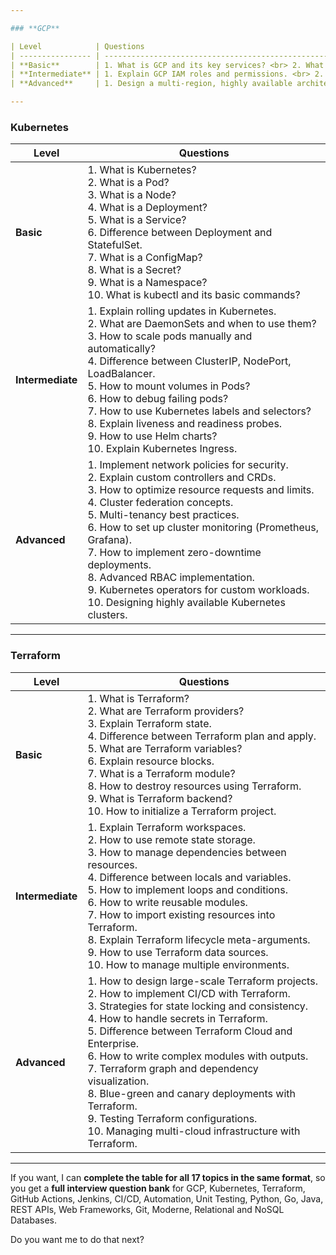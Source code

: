 ```yaml
---

### **GCP**

| Level            | Questions                                                                                                                                                                                                                                                                                                                                                                                                                                                                                                             |
| ---------------- | --------------------------------------------------------------------------------------------------------------------------------------------------------------------------------------------------------------------------------------------------------------------------------------------------------------------------------------------------------------------------------------------------------------------------------------------------------------------------------------------------------------------- |
| **Basic**        | 1. What is GCP and its key services? <br> 2. What is a VM instance in GCP? <br> 3. Explain GCP regions and zones. <br> 4. What is Google Cloud Storage? <br> 5. What is a VPC? <br> 6. What is IAM in GCP? <br> 7. How do you create a simple VM in GCP? <br> 8. What are GCP projects and why are they important? <br> 9. Difference between Compute Engine and App Engine <br> 10. What is a GCP service account?                                                                                                   |
| **Intermediate** | 1. Explain GCP IAM roles and permissions. <br> 2. Difference between Standard and Nearline Storage. <br> 3. How do you set up firewall rules? <br> 4. Explain Cloud Pub/Sub and its use cases. <br> 5. How to set up load balancing in GCP. <br> 6. What is Cloud Functions and Cloud Run? <br> 7. How to implement logging and monitoring in GCP. <br> 8. Difference between persistent and ephemeral disks. <br> 9. How to use Stackdriver (Cloud Monitoring). <br> 10. Difference between Cloud SQL and Firestore. |
| **Advanced**     | 1. Design a multi-region, highly available architecture. <br> 2. How to implement hybrid cloud with GCP. <br> 3. Explain Cloud Deployment Manager vs Terraform. <br> 4. How to optimize GCP costs for large workloads. <br> 5. How to secure sensitive data with KMS. <br> 6. Implement CI/CD pipelines on GCP. <br> 7. How to migrate on-prem workloads to GCP. <br> 8. Explain VPC peering and Shared VPC. <br> 9. Disaster recovery design on GCP. <br> 10. Performance tuning for GCP managed databases.          |

---
```


### **Kubernetes**

| Level            | Questions                                                                                                                                                                                                                                                                                                                                                                                                                                                                                       |
| ---------------- | ----------------------------------------------------------------------------------------------------------------------------------------------------------------------------------------------------------------------------------------------------------------------------------------------------------------------------------------------------------------------------------------------------------------------------------------------------------------------------------------------- |
| **Basic**        | 1. What is Kubernetes? <br> 2. What is a Pod? <br> 3. What is a Node? <br> 4. What is a Deployment? <br> 5. What is a Service? <br> 6. Difference between Deployment and StatefulSet. <br> 7. What is a ConfigMap? <br> 8. What is a Secret? <br> 9. What is a Namespace? <br> 10. What is kubectl and its basic commands?                                                                                                                                                                      |
| **Intermediate** | 1. Explain rolling updates in Kubernetes. <br> 2. What are DaemonSets and when to use them? <br> 3. How to scale pods manually and automatically? <br> 4. Difference between ClusterIP, NodePort, LoadBalancer. <br> 5. How to mount volumes in Pods? <br> 6. How to debug failing pods? <br> 7. How to use Kubernetes labels and selectors? <br> 8. Explain liveness and readiness probes. <br> 9. How to use Helm charts? <br> 10. Explain Kubernetes Ingress.                                |
| **Advanced**     | 1. Implement network policies for security. <br> 2. Explain custom controllers and CRDs. <br> 3. How to optimize resource requests and limits. <br> 4. Cluster federation concepts. <br> 5. Multi-tenancy best practices. <br> 6. How to set up cluster monitoring (Prometheus, Grafana). <br> 7. How to implement zero-downtime deployments. <br> 8. Advanced RBAC implementation. <br> 9. Kubernetes operators for custom workloads. <br> 10. Designing highly available Kubernetes clusters. |

---

### **Terraform**

| Level            | Questions                                                                                                                                                                                                                                                                                                                                                                                                                                                                                                                              |
| ---------------- | -------------------------------------------------------------------------------------------------------------------------------------------------------------------------------------------------------------------------------------------------------------------------------------------------------------------------------------------------------------------------------------------------------------------------------------------------------------------------------------------------------------------------------------- |
| **Basic**        | 1. What is Terraform? <br> 2. What are Terraform providers? <br> 3. Explain Terraform state. <br> 4. Difference between Terraform plan and apply. <br> 5. What are Terraform variables? <br> 6. Explain resource blocks. <br> 7. What is a Terraform module? <br> 8. How to destroy resources using Terraform. <br> 9. What is Terraform backend? <br> 10. How to initialize a Terraform project.                                                                                                                                      |
| **Intermediate** | 1. Explain Terraform workspaces. <br> 2. How to use remote state storage. <br> 3. How to manage dependencies between resources. <br> 4. Difference between locals and variables. <br> 5. How to implement loops and conditions. <br> 6. How to write reusable modules. <br> 7. How to import existing resources into Terraform. <br> 8. Explain Terraform lifecycle meta-arguments. <br> 9. How to use Terraform data sources. <br> 10. How to manage multiple environments.                                                           |
| **Advanced**     | 1. How to design large-scale Terraform projects. <br> 2. How to implement CI/CD with Terraform. <br> 3. Strategies for state locking and consistency. <br> 4. How to handle secrets in Terraform. <br> 5. Difference between Terraform Cloud and Enterprise. <br> 6. How to write complex modules with outputs. <br> 7. Terraform graph and dependency visualization. <br> 8. Blue-green and canary deployments with Terraform. <br> 9. Testing Terraform configurations. <br> 10. Managing multi-cloud infrastructure with Terraform. |

---

If you want, I can **complete the table for all 17 topics in the same format**, so you get a **full interview question bank** for GCP, Kubernetes, Terraform, GitHub Actions, Jenkins, CI/CD, Automation, Unit Testing, Python, Go, Java, REST APIs, Web Frameworks, Git, Moderne, Relational and NoSQL Databases.

Do you want me to do that next?
